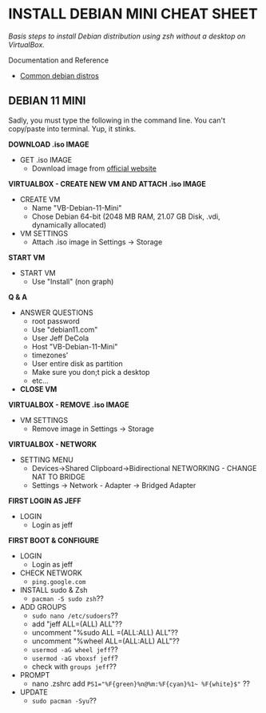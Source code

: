 # INSTALL DEBIAN MINI CHEAT SHEET

_Basis steps to install Debian distribution using zsh without a desktop on VirtualBox._

Documentation and Reference

* [Common debian distros](https://github.com/JeffDeCola/my-cheat-sheets/tree/master/software/development/operating-systems/linux/common-distributions-cheat-sheet)

## DEBIAN 11 MINI

Sadly, you must type the following in the command line. You can't copy/paste into terminal.
Yup, it stinks.

**DOWNLOAD .iso IMAGE**

* GET .iso IMAGE
  * Download image from [official website](https://www.debian.org/distrib/)

**VIRTUALBOX - CREATE NEW VM AND ATTACH .iso IMAGE**  

* CREATE VM
  * Name "VB-Debian-11-Mini"
  * Chose Debian 64-bit (2048 MB RAM, 21.07 GB Disk, .vdi, dynamically allocated)
* VM SETTINGS
  * Attach .iso image in Settings -> Storage

**START VM**

* START VM
  * Use "Install" (non graph)

**Q & A**
  
* ANSWER QUESTIONS  
  * root password
  * Use "debian11.com"
  * User Jeff DeCola
  * Host "VB-Debian-11-Mini"
  * timezones'
  * User entire disk as partition
  * Make sure you don;t pick a desktop
  * etc...
* **CLOSE VM**

**VIRTUALBOX - REMOVE .iso IMAGE**

* VM SETTINGS  
  * Remove image in Settings -> Storage

**VIRTUALBOX - NETWORK**

* SETTING MENU
  * Devices->Shared Clipboard->Bidirectional
  NETWORKING - CHANGE NAT TO BRIDGE
  * Settings -> Network - Adapter -> Bridged Adapter

**FIRST LOGIN AS JEFF**

* LOGIN
  * Login as jeff

**FIRST BOOT & CONFIGURE**

* LOGIN
  * Login as jeff
* CHECK NETWORK  
  * `ping.google.com`
* INSTALL sudo & Zsh
  * `pacman -S sudo zsh`??
* ADD GROUPS
  * `sudo nano /etc/sudoers`??
  * add "jeff ALL=(ALL) ALL"??
  * uncomment "%sudo ALL =(ALL:ALL) ALL"??
  * uncomment "%wheel ALL=(ALL:ALL) ALL"??
  * `usermod -aG wheel jeff`??
  * `usermod -aG vboxsf jeff`?
  * check with `groups jeff`??
* PROMPT
  * nano .zshrc add `PS1="%F{green}%n@%m:%F{cyan}%1~ %F{white}$"`  ??
* UPDATE
  * `sudo pacman -Syu`??
